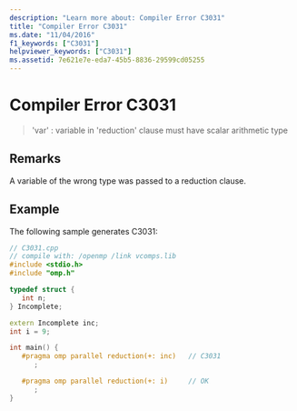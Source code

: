 ```yaml
---
description: "Learn more about: Compiler Error C3031"
title: "Compiler Error C3031"
ms.date: "11/04/2016"
f1_keywords: ["C3031"]
helpviewer_keywords: ["C3031"]
ms.assetid: 7e621e7e-eda7-45b5-8836-29599cd05255
---
```

# Compiler Error C3031

> 'var' : variable in 'reduction' clause must have scalar arithmetic type

## Remarks

A variable of the wrong type was passed to a reduction clause.

## Example

The following sample generates C3031:

```cpp
// C3031.cpp
// compile with: /openmp /link vcomps.lib
#include <stdio.h>
#include "omp.h"

typedef struct {
   int n;
} Incomplete;

extern Incomplete inc;
int i = 9;

int main() {
   #pragma omp parallel reduction(+: inc)   // C3031
      ;

   #pragma omp parallel reduction(+: i)     // OK
      ;
}
```
